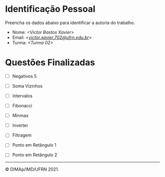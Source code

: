 ﻿# Identificação Pessoal

Preencha os dados abaixo para identificar a autoria do trabalho.

- Nome: *\<Victor Bastos Xavier>*
- Email: *\<victor.xavier.702@ufrn.edu.br>*
- Turma: *\<Turma 02>*

# Questões Finalizadas

- [ ] Negativos 5
- [ ] Soma Vizinhos
- [ ] Intervalos
- [ ] Fibonacci
- [ ] Minmax
- [ ] Inverter
- [ ] Filtragem
- [ ] Ponto em Retângulo 1
- [ ] Ponto em Retângulo 2


--------
&copy; DIMAp/IMD/UFRN 2021.
